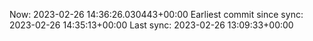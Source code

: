Now: 2023-02-26 14:36:26.030443+00:00 Earliest commit since sync: 2023-02-26 14:35:13+00:00 Last sync: 2023-02-26 13:09:33+00:00
